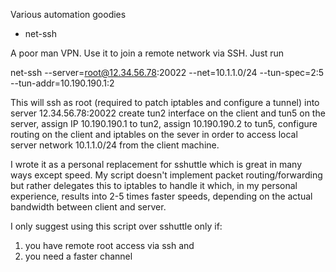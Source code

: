 Various automation goodies

* net-ssh

A poor man VPN. Use it to join a remote network via SSH. Just run

net-ssh --server=root@12.34.56.78:20022 --net=10.1.1.0/24 --tun-spec=2:5 --tun-addr=10.190.190.1:2

This will ssh as root (required to patch iptables and configure a tunnel) into server 12.34.56.78:20022
create tun2 interface on the client and tun5 on the server, assign IP 10.190.190.1 to tun2, assign 10.190.190.2
to tun5, configure routing on the client and iptables on the sever in order to access local server
network 10.1.1.0/24 from the client machine.

I wrote it as a personal replacement for sshuttle which is great in many ways except speed.
My script doesn't implement packet routing/forwarding but rather delegates this to iptables to handle it which, in
my personal experience, results into 2-5 times faster
speeds, depending on the actual bandwidth between client and server.

I only suggest using this script over sshuttle only if:
1) you have remote root access via ssh and
2) you need a faster channel

